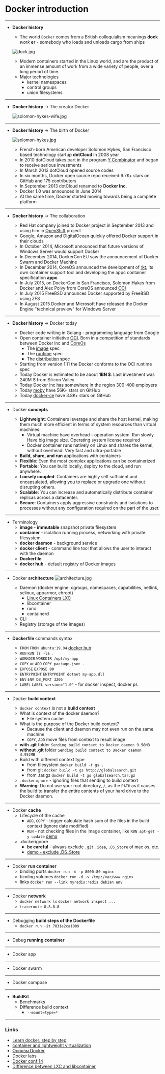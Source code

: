 # Docker introduction

---

* **Docker history**
    
    * The world ```Docker``` comes from a British colloquialism meanings **dock** *work* **er** - somebody
     who loads and unloads cargo from ships
     
    ![dock.jpg](img/dock.jpg)
    
    * Modern containers started in the Linux world, and are the product of an immense amount of work from a wide variety
    of people, over a long period of time.
    * Major technologies
        * kernel namespaces
        * control groups
        * union filesystems
---

* **Docker history** -> The creator Docker

    ![solomon-hykes-wife.jpg](img/solomon-hykes-wife.jpg)
---

* **Docker history** -> The birth of Docker

    ![solomon-hykes.jpg](img/solomon-hykes.jpg)

    * French-born American developer Solomon Hykes, San Francisco based technology startup **dotCloud** in 2008 year
    * In 2010 dotCloud takes part in the program [Y Combinator](https://www.ycombinator.com/) and began to receive serious investments
    * In March 2013 dotCloud opened source codes
    * In six months, Docker open source repo received 6.7K+ stars on GitHub and 175 contributors
    * In September 2013 dotCloud renamed to **Docker Inc.**
    * Docker 1.0 was announced in June 2014
    * At the same time, Docker started moving towards being a complete platform
---

* **Docker history** -> The collaboration

    * Red Hat company joined to Docker project in September 2013 and using him in [OpenShift](https://www.openshift.com/) project
    * Google, Amazon and DigitalOcean quickly offered Docker support in their clouds
    * In October 2014, Microsoft announced that future versions of Windows Server would support Docker
    * In December 2014, DockerCon EU saw the announcement of Docker Swarm and Docker Machine
    * In December 2014, CoreOS announced the development of [rkt](https://coreos.com/rkt/), its own container support tool and
    developing the appc container specification **appc**
    * In July 2015, on DockerCon in San Francisco, Solomon Hakes from Docker and Alex Polvy from CoreOS announced
     [OCI](https://www.opencontainers.org/)
    * In July 2015 FreeBSD announces Docker supported by FreeBSD using ZFS
    * In August 2015 Docker and Microsoft have released the Docker Engine "technical preview" for Windows Server
---

* **Docker history** -> Docker today

    * Docker code writing in Golang - programming language from Google
    * Open container initiative [OCI](https://www.opencontainers.org/). Born in a competition of standards between 
    Docker Inc and [CoreOs](https://en.wikipedia.org/wiki/Container_Linux)
        * The [image](https://github.com/opencontainers/image-spec) spec
        * The [runtime](https://github.com/opencontainers/runtime-spec) spec
        * The [distribution](https://github.com/opencontainers/distribution-spec) spec
    * Starting from version 1.11 the Docker conforms to the OCI runtime spec
    * Today Docker is estimated to be about **1BN $**. Last investment was 240M $ from Silicon Valley
    * Today Docker Inc has somewhere in the region 300-400 employers
    * Today [moby](https://github.com/moby/moby) have 56K+ stars on GitHub
    * Today [docker-ce](https://github.com/docker/docker-ce) have 3.8K+ stars on GitHub
---

* Docker **concepts**

    * **Lightweight**: Containers leverage and share the host kernel, 
    making them much more efficient in terms of system resources than virtual machines.
        * Virtual machine have overhead - operation system. Run slowly. Have big image size. Operating system license required
        * Docker container runs natively on Linux and shares the kernel, without overhead. Very fast and ultra-portable
    * **Build, share, and run** applications with containers
    * **Flexible**: Even the most complex applications can be containerized.
    * **Portable**: You can build locally, deploy to the cloud, and run anywhere.
    * **Loosely coupled**: Containers are highly self sufficient and encapsulated, 
    allowing you to replace or upgrade one without disrupting others.
    * **Scalable**: You can increase and automatically distribute container replicas across a datacenter.
    * **Secure**: Containers apply aggressive constraints and isolations to processes 
    without any configuration required on the part of the user.

---

* Terminology
    * **image** - **immutable** snapshot private filesystem
    * **container** - isolation running process, networking with private filesystem
    * **docker daemon** - background service
    * **docker client** - command line tool that allows the user to interact with the daemon
    * **Dockerfile**
    * **docker hub** - default registry of Docker images
---
    
* Docker **architecture**
![architecture.jpg](img/architecture.jpg)
    
    * Daemon (docker engine: cgroups, namespaces, capabilities, netlink, selinux, apparmor, chroot)
        * [Linux Containers LXC](https://en.wikipedia.org/wiki/LXC)
        * libcontainer
        * runc
        * containerd
    * CLI
    * Registry (storage of the images)
---
    
* **Dockerfile** commands syntax

    * ```FROM``` ```FROM ubuntu:19.04``` [docker hub](https://hub.docker.com/layers/ubuntu/library/ubuntu/19.04/images/sha256-a65d3401e785fbc3192f0046f68e6487134b70ec9ba79a956fecba9122b39378)
    * ```RUN``` ```RUN ls -la .```
    * ```WORKDIR``` ```WORKDIR /opt/my-app```
    * ```COPY``` or ```ADD``` ```COPY package.json .```
    * ```EXPOSE``` ```EXPOSE 80```
    * ```ENTRYPOINT``` ```ENTRYPOINT dotnet my-app.dll```
    * ```ENV``` ```ENV DB_PORT 3206```
    * ```LABEL``` ```LABEL version="1.0"``` - for docker inspect, docker ps
---

* Docker **build context**

    * ```docker context``` is not a **build context**
    * What is context of the docker daemon?
        * File system cache
    * What is the purpose of the Docker build context?
        * Because the client and daemon may not even run on the same machine
        * ```COPY```, ```ADD``` move files from context to result image 
    * **with .git** folder ```Sending build context to Docker daemon 9.58MB```
    * **without .git** folder ```Sending build context to Docker daemon  4.952MB```
    * Build with different context type 
        * from filesystem ```docker build -t gs .```
        * from git ```docker build -t gs http://globalsearch.git```
        * from .tar.gz ```docker build -t gs globalsearch.tar.gz```
    * ```.dockerignore``` - ignoring files that sending to build context
    * **Warning**: Do not use your root directory, ```/```, as the ```PATH``` as it causes the build
     to transfer the entire contents of your hard drive to the Docker daemon.
---

* Docker **cache** 
    * Lifecycle of the cache
        * ```ADD```, ```COPY``` - trigger calculate hash sum of the files in the build context (ignore date modified)  
        * ```RUN``` - not checking files in the image container, like ```RUN apt-get -y update``` [demo](examples/cache/Dockerfile)
    * .dockerignore
        * **be careful** - always exclude ```.git``` ```.idea```, ```.DS_Store``` of mac os, etc.
        * [demo - exclude .DS_Store](.dockerignore)
---

* Docker **run container**
    * binding ports ```docker run -d -p 8000:80 nginx```
    * binding volumes ```docker run -d -v /tmp:/var/www nginx```
    * links ```docker run --link myredis:redis debian env```
---

* Docker **network**
    * ```docker network ls``` ```docker network inspect ...```
    * ```traceroute 8.8.8.8```
---

* Debugging **build steps of the Dockerfile**
    * ```docker run -it 7831e2ca1809```
---

* Debug **running container**
---

* Docker app

---

* Docker swarm

---

* Docker compose

---

* **BuildKit**
    * Benchmarks
    * Difference build context
        * ```--mount=type=*```
---

### Links 

* [Learn docker, step by step](https://docker-curriculum.com/)
* [container and lightweight virtualization](https://www.slideshare.net/janghoonsim/docker-container-and-lightweight-virtualization)
* [Основы Docker](http://onreader.mdl.ru/UsingDocker/content/Ch04.html)
* [Docker labs](https://github.com/docker/labs)
* [Docker conf 14](https://www.youtube.com/watch?v=_DOXBVrlW78)
* [Difference between LXC and libcontainer](https://stackoverflow.com/questions/34152365/difference-between-lxc-and-libcontainer)

